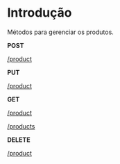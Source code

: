 # Introdução

Métodos para gerenciar os produtos.

**POST**

[/product](/br/endpoints/products/post.html#product)

**PUT**

[/product](/br/endpoints/products/put.html#product)

**GET**

[/product](/br/endpoints/products/get.html#product)

[/products](/br/endpoints/products/get.html#products)

**DELETE**

[/product](/br/endpoints/products/delete.html#product)
